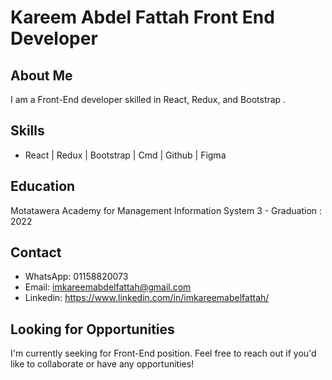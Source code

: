 # Kareem Abdel Fattah Front End Developer

## About Me

I am a Front-End developer skilled in React, Redux, and Bootstrap .

## Skills

- React | Redux | Bootstrap | Cmd | Github | Figma 

## Education

Motatawera Academy for Management Information System
3 - Graduation : 2022

## Contact

- WhatsApp: 01158820073
- Email: imkareemabdelfattah@gmail.com
- Linkedin: https://www.linkedin.com/in/imkareemabelfattah/

## Looking for Opportunities

I'm currently seeking for Front-End position. Feel free to reach out if you'd like to collaborate or have any opportunities!
